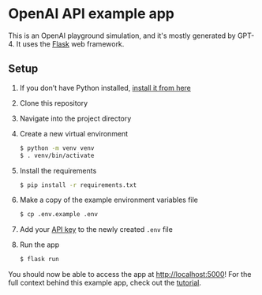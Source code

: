 # OpenAI API example app

This is an OpenAI playground simulation, and it's mostly generated by GPT-4. It uses the [Flask](https://flask.palletsprojects.com/en/2.0.x/) web framework.

## Setup

1. If you don’t have Python installed, [install it from here](https://www.python.org/downloads/)

2. Clone this repository

3. Navigate into the project directory

4. Create a new virtual environment

   ```bash
   $ python -m venv venv
   $ . venv/bin/activate
   ```

5. Install the requirements

   ```bash
   $ pip install -r requirements.txt
   ```

6. Make a copy of the example environment variables file

   ```bash
   $ cp .env.example .env
   ```

7. Add your [API key](https://beta.openai.com/account/api-keys) to the newly created `.env` file

8. Run the app

   ```bash
   $ flask run
   ```

You should now be able to access the app at [http://localhost:5000](http://localhost:5000)! For the full context behind this example app, check out the [tutorial](https://beta.openai.com/docs/quickstart).
